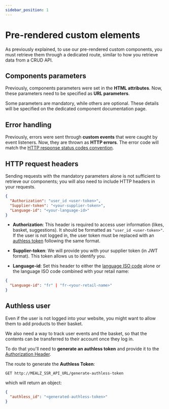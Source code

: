 ```yaml
---
sidebar_position: 1
---
```


# Pre-rendered custom elements

As previously explained, to use our pre-rendered custom components, you must retrieve them through a dedicated route, similar to how you retrieve data from a CRUD API.

## Components parameters

Previously, components parameters were set in the **HTML attributes**. Now, these parameters need to be specified as **URL parameters**.

Some parameters are mandatory, while others are optional. These details will be specified on the dedicated component documentation page.

## Error handling

Previously, errors were sent through **custom events** that were caught by event listeners. Now, they are thrown as **HTTP errors**.
The error code will match the [HTTP response status codes convention](https://developer.mozilla.org/en-US/docs/Web/HTTP/Status).

## HTTP request headers

Sending requests with the mandatory parameters alone is not sufficient to retrieve our components; you will also need to include HTTP headers in your requests.

```json
{
  "Authorization": "user_id <user-token>",
  "Supplier-token": "<your-supplier-token>",
  "Language-id": "<your-language-id>"
}
```

- **Authorization**: This header is required to access user information (likes, basket, suggestions). It should be formatted as `"user_id <user-token>"`. If the user is not logged in, the user token must be replaced with an [authless token](./pre-rendered-components#authless-user) following the same format.

- **Supplier-token**: We will provide you with your supplier token (in JWT format). This token allows us to identify you.

- **Language-id**: Set this header to either the [language ISO code](https://en.wikipedia.org/wiki/List_of_ISO_639_language_codes) alone or the language ISO code combined with your retail name:

```json
{
  "Language-id": "fr" | "fr-<your-retail-name>"
}
```

## Authless user
Even if the user is not logged into your website, you might want to allow them to add products to their basket.

We also need a way to track user events and the basket, so that the contents can be transferred to their account once they log in.

To do that you'll need to **generate an authless token** and provide it to the [Authorization Header](./pre-rendered-components#http-request-headers).

The route to generate the **Authless Token**:

```
GET http://MEALZ_SSR_API_URL/generate-authless-token
```

which will return an object:

```json
{
  "authless_id": "<generated-authless-token>"
}
```
